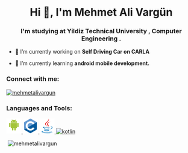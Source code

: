 <h1 align="center">Hi 👋, I'm Mehmet Ali Vargün</h1>
<h3 align="center">I'm studying at Yildiz Technical University , Computer Engineering .</h3>

- 🔭 I’m currently working on **Self Driving Car on CARLA**

- 🌱 I’m currently learning **android mobile development.**

<h3 align="left">Connect with me:</h3>
<p align="left">
<a href="https://linkedin.com/in/mehmetalivargun" target="blank"><img align="center" src="https://image.flaticon.com/icons/png/512/174/174857.png" alt="mehmetalivargun" height="40" width="40" /></a>
</p>

<h3 align="left">Languages and Tools:</h3>
<p align="left"> <a href="https://developer.android.com" target="_blank"> <img src="https://raw.githubusercontent.com/devicons/devicon/master/icons/android/android-original-wordmark.svg" alt="android" width="40" height="40"/> </a> <a href="https://www.cprogramming.com/" target="_blank"> <img src="https://raw.githubusercontent.com/devicons/devicon/master/icons/c/c-original.svg" alt="c" width="40" height="40"/> </a> <a href="https://www.java.com" target="_blank"> <img src="https://raw.githubusercontent.com/devicons/devicon/master/icons/java/java-original.svg" alt="java" width="40" height="40"/> </a> <a href="https://kotlinlang.org" target="_blank"> <img src="https://www.vectorlogo.zone/logos/kotlinlang/kotlinlang-icon.svg" alt="kotlin" width="40" height="40"/> </a> </p>

<p>&nbsp;<img align="center" src="https://github-readme-stats.vercel.app/api?username=mehmetalivargun&show_icons=true&locale=en" alt="mehmetalivargun" /></p>
